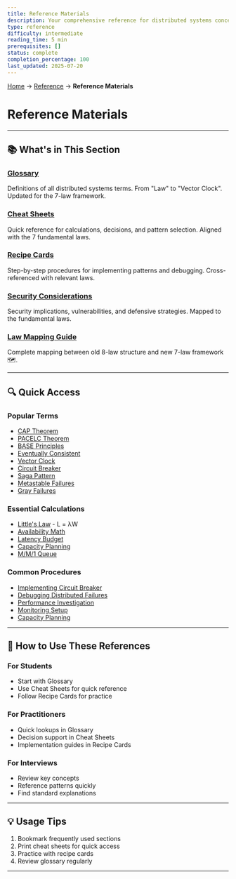 ```yaml
---
title: Reference Materials
description: Your comprehensive reference for distributed systems concepts, terms, and practical guides.
type: reference
difficulty: intermediate
reading_time: 5 min
prerequisites: []
status: complete
completion_percentage: 100
last_updated: 2025-07-20
---
```


<!-- Navigation -->
[Home](../introduction/index.md) → [Reference](index.md) → **Reference Materials**

# Reference Materials

---

## 📚 What's in This Section

### [Glossary](glossary.md)
Definitions of all distributed systems terms. From "Law" to "Vector Clock". Updated for the 7-law framework.

### [Cheat Sheets](cheat-sheets.md)
Quick reference for calculations, decisions, and pattern selection. Aligned with the 7 fundamental laws.

### [Recipe Cards](recipe-cards.md)
Step-by-step procedures for implementing patterns and debugging. Cross-referenced with relevant laws.

### [Security Considerations](security.md)
Security implications, vulnerabilities, and defensive strategies. Mapped to the fundamental laws.

### [Law Mapping Guide](axiom-mapping-guide.md)
Complete mapping between old 8-law structure and new 7-law framework 🗺️.

---

## 🔍 Quick Access

### Popular Terms
- [CAP Theorem](glossary.md#cap-theorem)
- [PACELC Theorem](glossary.md#pacelc-theorem)
- [BASE Principles](glossary.md#base-basically-available-soft-state-eventual-consistency)
- [Eventually Consistent](glossary.md#eventually-consistent)
- [Vector Clock](glossary.md#vector-clock)
- [Circuit Breaker](../patterns/circuit-breaker.md)
- [Saga Pattern](glossary.md#saga-pattern)
- [Metastable Failures](glossary.md#metastable-failure)
- [Gray Failures](glossary.md#gray-failure)

### Essential Calculations
- [Little's Law](cheat-sheets.md#littles-law) - L = λW
- [Availability Math](cheat-sheets.md#availability-math)
- [Latency Budget](cheat-sheets.md#latency-budget-planning)
- [Capacity Planning](cheat-sheets.md#capacity-planning)
- [M/M/1 Queue](../quantitative/queueing-theory.md)

### Common Procedures
- [Implementing Circuit Breaker](recipe-cards.md#recipe-implementing-circuit-breaker)
- [Debugging Distributed Failures](recipe-cards.md#recipe-debugging-distributed-system-failures)
- [Performance Investigation](recipe-cards.md#recipe-performance-investigation)
- [Monitoring Setup](recipe-cards.md#recipe-essential-observability-stack)
- [Capacity Planning](recipe-cards.md#recipe-determining-system-capacity)

---

## 📖 How to Use These References

### For Students
- Start with Glossary
- Use Cheat Sheets for quick reference
- Follow Recipe Cards for practice

### For Practitioners
- Quick lookups in Glossary
- Decision support in Cheat Sheets
- Implementation guides in Recipe Cards

### For Interviews
- Review key concepts
- Reference patterns quickly
- Find standard explanations

---

## 💡 Usage Tips

1. Bookmark frequently used sections
2. Print cheat sheets for quick access
3. Practice with recipe cards
4. Review glossary regularly

---

